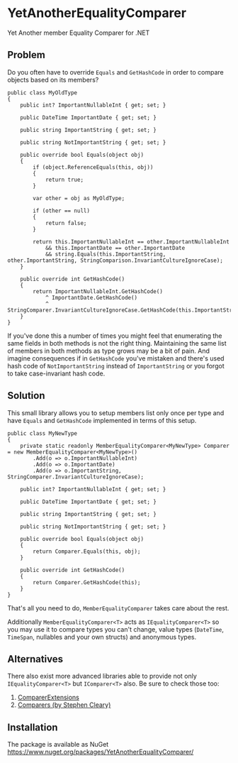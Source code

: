 YetAnotherEqualityComparer
==========================
Yet Another member Equality Comparer for .NET

## Problem ##
Do you often have to override `Equals` and `GetHashCode` in order to compare objects based on its members?

    public class MyOldType
    {
        public int? ImportantNullableInt { get; set; }

        public DateTime ImportantDate { get; set; }

        public string ImportantString { get; set; }

        public string NotImportantString { get; set; }

        public override bool Equals(object obj)
        {
            if (object.ReferenceEquals(this, obj))
            {
                return true;
            }

            var other = obj as MyOldType;

            if (other == null)
            {
                return false;
            }

            return this.ImportantNullableInt == other.ImportantNullableInt
                && this.ImportantDate == other.ImportantDate
                && string.Equals(this.ImportantString, other.ImportantString, StringComparison.InvariantCultureIgnoreCase);
        }

        public override int GetHashCode()
        {
            return ImportantNullableInt.GetHashCode()
                ^ ImportantDate.GetHashCode()
                ^ StringComparer.InvariantCultureIgnoreCase.GetHashCode(this.ImportantString);
        }
    }

If you've done this a number of times you might feel that enumerating the same fields in both methods is not the right thing. Maintaining the same list of members in both methods as type grows may be a bit of pain. And imagine consequences if in `GetHashCode` you've mistaken and there's used hash code of `NotImportantString` instead of `ImportantString` or you forgot to take case-invariant hash code.

## Solution ##
This small library allows you to setup members list only once per type and have `Equals` and `GetHashCode` implemented in terms of this setup.

    public class MyNewType
    {
        private static readonly MemberEqualityComparer<MyNewType> Comparer = new MemberEqualityComparer<MyNewType>()
            .Add(o => o.ImportantNullableInt)
            .Add(o => o.ImportantDate)
            .Add(o => o.ImportantString, StringComparer.InvariantCultureIgnoreCase);

        public int? ImportantNullableInt { get; set; }

        public DateTime ImportantDate { get; set; }

        public string ImportantString { get; set; }

        public string NotImportantString { get; set; }

        public override bool Equals(object obj)
        {
            return Comparer.Equals(this, obj);
        }

        public override int GetHashCode()
        {
            return Comparer.GetHashCode(this);
        }
    }

That's all you need to do, `MemberEqualityComparer` takes care about the rest.

Additionally `MemberEqualityComparer<T>` acts as `IEqualityComparer<T>` so you may use it to compare types you can't change, value types (`DateTime`, `TimeSpan`, nullables and your own structs) and anonymous types.

## Alternatives ##

There also exist more advanced libraries able to provide not only `IEqualityComparer<T>` but `IComparer<T>` also. Be sure to check those too:

1. [ComparerExtensions](https://github.com/jehugaleahsa/ComparerExtensions)
2. [Comparers (by Stephen Cleary)](http://comparers.codeplex.com/)

## Installation ##
The package is available as NuGet https://www.nuget.org/packages/YetAnotherEqualityComparer/
